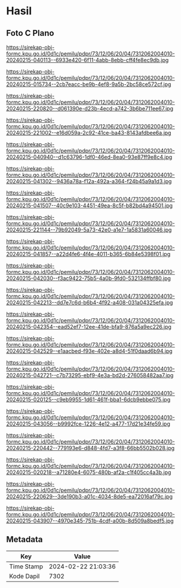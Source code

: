 # Hasil

## Foto C Plano

https://sirekap-obj-formc.kpu.go.id/0d1c/pemilu/pdpr/73/12/06/20/04/7312062004010-20240215-040113--6933e420-6f11-4abb-8ebb-cff4fe8ec9db.jpg

https://sirekap-obj-formc.kpu.go.id/0d1c/pemilu/pdpr/73/12/06/20/04/7312062004010-20240215-015734--2cb7eacc-be9b-4ef8-9a5b-2bc58ce572cf.jpg

https://sirekap-obj-formc.kpu.go.id/0d1c/pemilu/pdpr/73/12/06/20/04/7312062004010-20240215-220820--d061390e-d23b-4ecd-a742-3b6be711ee67.jpg

https://sirekap-obj-formc.kpu.go.id/0d1c/pemilu/pdpr/73/12/06/20/04/7312062004010-20240215-221002--e16d059a-2c92-41ce-ba43-8143afdbee6a.jpg

https://sirekap-obj-formc.kpu.go.id/0d1c/pemilu/pdpr/73/12/06/20/04/7312062004010-20240215-040940--d1c63796-1df0-46ed-8ea0-93e87ff9e8c4.jpg

https://sirekap-obj-formc.kpu.go.id/0d1c/pemilu/pdpr/73/12/06/20/04/7312062004010-20240215-041302--9436a78a-f12a-492a-a364-f24b45a9a1d3.jpg

https://sirekap-obj-formc.kpu.go.id/0d1c/pemilu/pdpr/73/12/06/20/04/7312062004010-20240215-041507--40c9e103-4451-49ea-8c5f-b82bd4a94501.jpg

https://sirekap-obj-formc.kpu.go.id/0d1c/pemilu/pdpr/73/12/06/20/04/7312062004010-20240215-221144--79b92049-5a73-42e0-a1e7-1a5831a60046.jpg

https://sirekap-obj-formc.kpu.go.id/0d1c/pemilu/pdpr/73/12/06/20/04/7312062004010-20240215-041857--a22d4fe6-4f4e-4011-b365-6b84e5398f01.jpg

https://sirekap-obj-formc.kpu.go.id/0d1c/pemilu/pdpr/73/12/06/20/04/7312062004010-20240215-042030--f3ac9422-75b5-4a0b-9fd0-532134ffbf80.jpg

https://sirekap-obj-formc.kpu.go.id/0d1c/pemilu/pdpr/73/12/06/20/04/7312062004010-20240215-042213--dd7e7c6d-b6b4-4f92-a408-031a04325efa.jpg

https://sirekap-obj-formc.kpu.go.id/0d1c/pemilu/pdpr/73/12/06/20/04/7312062004010-20240215-042354--ead52ef7-12ee-41de-bfa9-876a5a9ec226.jpg

https://sirekap-obj-formc.kpu.go.id/0d1c/pemilu/pdpr/73/12/06/20/04/7312062004010-20240215-042529--e1aacbed-f93e-402e-a8d4-51f0daad6b94.jpg

https://sirekap-obj-formc.kpu.go.id/0d1c/pemilu/pdpr/73/12/06/20/04/7312062004010-20240215-042721--c7b73295-ebf9-4e3a-bd2d-276058482aa7.jpg

https://sirekap-obj-formc.kpu.go.id/0d1c/pemilu/pdpr/73/12/06/20/04/7312062004010-20240215-020125--c9eb9955-1d61-461f-bba1-6dcb9ebbe075.jpg

https://sirekap-obj-formc.kpu.go.id/0d1c/pemilu/pdpr/73/12/06/20/04/7312062004010-20240215-043056--b9992fce-1226-4e12-a477-17d21e34fe59.jpg

https://sirekap-obj-formc.kpu.go.id/0d1c/pemilu/pdpr/73/12/06/20/04/7312062004010-20240215-220442--779193e6-d848-4fd7-a3f8-66bb5502b028.jpg

https://sirekap-obj-formc.kpu.go.id/0d1c/pemilu/pdpr/73/12/06/20/04/7312062004010-20240215-020218--a71280e4-6075-480b-af2a-c1f405cc4a3b.jpg

https://sirekap-obj-formc.kpu.go.id/0d1c/pemilu/pdpr/73/12/06/20/04/7312062004010-20240215-220629--3de190b3-a01c-4034-8de5-ea72016af79c.jpg

https://sirekap-obj-formc.kpu.go.id/0d1c/pemilu/pdpr/73/12/06/20/04/7312062004010-20240215-043907--4970e345-751b-4cdf-a00b-8d509a8bedf5.jpg


## Metadata

| Key        | Value               |
| ---------- | ------------------- |
| Time Stamp | 2024-02-22 21:03:36 |
| Kode Dapil | 7302                |



